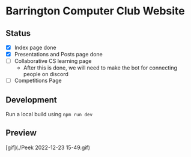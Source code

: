 # Barrington Computer Club Website
## Status
- [x] Index page done
- [x] Presentations and Posts page done
- [ ] Collaborative CS learning page
  - After this is done, we will need to make the bot for connecting people on discord
- [ ] Competitions Page
## Development
Run a local build using `npm run dev`

## Preview
[gif](./Peek 2022-12-23 15-49.gif)


